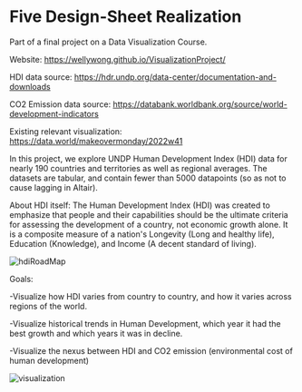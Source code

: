 # Five Design-Sheet Realization
Part of a final project on a Data Visualization Course.

Website: https://wellywong.github.io/VisualizationProject/

HDI data source: https://hdr.undp.org/data-center/documentation-and-downloads

CO2 Emission data source: https://databank.worldbank.org/source/world-development-indicators

Existing relevant visualization: https://data.world/makeovermonday/2022w41

In this project, we explore UNDP Human Development Index (HDI) data for nearly 190 countries and territories as well as regional averages.
The datasets are tabular, and contain fewer than 5000 datapoints (so as not to cause lagging in Altair).

About HDI itself:
The Human Development Index (HDI) was created to emphasize that people and their capabilities should be the ultimate criteria for assessing the development of a country, not economic growth alone.
It is a composite measure of a nation's Longevity (Long and healthy life), Education (Knowledge), and Income (A decent standard of living).

![hdiRoadMap](https://user-images.githubusercontent.com/70742141/200725050-7f3555b6-b0f0-4f8e-b191-c7720a5ff7ce.png)

Goals:

-Visualize how HDI varies from country to country, and how it varies across regions of the world.

-Visualize historical trends in Human Development, which year it had the best growth and which years it was in decline.

-Visualize the nexus between HDI and CO2 emission (environmental cost of human development)



![visualization](https://user-images.githubusercontent.com/70742141/200725083-5fa8e871-dc0a-47ec-8551-638f723c7a8a.png)
